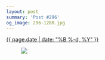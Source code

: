 ```yaml
---
layout: post
summary: 'Post #296'
og_image: 296-1280.jpg
---
```


<div class="post">
 <time>
  <a href="/296">
   {{ page.date | date: "%B %-d, %Y" }}
  </a>
 </time>
 <a href="/296">
  <figure data-taken="3/26/2014">
   <img sizes="(min-width: 700px) 50vw, calc(100vw - 2rem)" src="{{ site.assets_url }}/296-640.jpg" srcset="{{ site.assets_url }}/296-1280.jpg 1280w, {{ site.assets_url }}/296-960.jpg 960w, {{ site.assets_url }}/296-640.jpg 640w, {{ site.assets_url }}/296-320.jpg 320w"/>
  </figure>
 </a>
</div>
